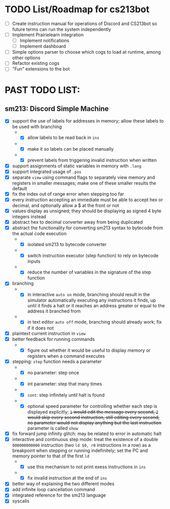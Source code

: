 # TODO List/Roadmap for cs213bot

- [ ] Create instruction manual for operations of Discord and CS213bot so future terms can run the system independently
- [ ] Implement Prairielearn integration
  - [ ] Implement notifications
  - [ ] Implement dashboard
- [ ] Simple options parser to choose which cogs to load at runtime, among other options
- [ ] Refactor existing cogs
- [ ] "Fun" extensions to the bot

# PAST TODO LIST:

## sm213: Discord Simple Machine

- [X] support the use of labels for addresses in memory; allow these labels to be used with branching
     * - [X] allow labels to be read back in `ins`
     * - [X] make it so labels can be placed manually
     * - [X] prevent labels from triggering invalid instruction when written
- [X] support assignments of static variables in memory with `.long`
- [X] support integrated usage of `.pos`
- [X] separate `view` using command flags to separately view memory and registers in smaller messages; make one of these smaller results the default
- [X] fix the index out of range error when stepping too far
- [X] every instruction accepting an immediate must be able to accept hex or decimal, and optionally allow a $ at the front or not
- [X] values display as unsigned; they should be displaying as signed 4 byte integers instead
- [X] abstract hex to decimal converter away from being duplicated
- [X] abstract the functionality for converting sm213 syntax to bytecode from the actual code execution
     * - [X] isolated sm213 to bytecode converter
     * - [X] switch instruction executor (step function) to rely on bytecode inputs
     * - [X] reduce the number of variables in the signature of the step function
- [X] branching
     * - [X] in interactive `auto on` mode, branching should result in the simulator automatically executing any instructions it finds, up until it finds a halt or it reaches an address greater or equal to the address it branched from
     * - [X] in text editor `auto off` mode, branching should already work; fix if it does not
- [X] plaintext current instruction in `view`
- [X] better feedback for running commands
     * - [X] figure out whether it would be useful to display memory or registers when a command executes
- [X] stepping: `step` function needs a parameter
     * - [x] no parameter: step once
     * - [X] int parameter: step that many times
     * - [X] `cont`: step infinitely until halt is found
     * - [X] optional speed parameter for controlling whether each step is displayed explicitly; ~~`1` would edit the message every second, `2` would skip every second instruction, still editing every second, no parameter would not display anything but the last instruction~~ parameter is called `show`
- [X] fix forward jump infinity glitch: may be related to error in automatic halt
- [X] interactive and continuous step mode: treat the existence of a double `000000000000` instruction (two `ld $0, r0` instructions in a row) as a breakpoint when stepping or running indefinitely; set the PC and memory pointer to that of the first `ld`
     * - [X] use this mechanism to not print exess instructions in `ins`
     * - [X] fix invalid instruction at the end of `ins`
- [X] better way of explaining the two different modes
- [X] add infinite loop cancellation command
- [X] integrated reference for the sm213 language
- [X] syscalls

